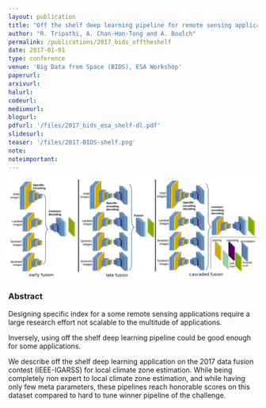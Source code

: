 ```yaml
---
layout: publication
title: "Off the shelf deep learning pipeline for remote sensing applications"
author: "R. Tripathi, A. Chan-Hon-Tong and A. Boulch"
permalink: /publications/2017_bids_offtheshelf
date: 2017-01-01
type: conference
venue: 'Big Data from Space (BIDS), ESA Workshop'
paperurl: 
arxivurl: 
halurl: 
codeurl: 
mediumurl: 
blogurl: 
pdfurl: '/files/2017_bids_esa_shelf-dl.pdf'
slidesurl: 
teaser: '/files/2017-BIDS-shelf.png'
note:
noteimportant: 
---
```


![](/files/2017_bids_esa_shelf-dl.png)

### Abstract

Designing specific index for a some remote sensing applications require a large research effort not scalable to the multitude of applications.

Inversely, using off the shelf deep learning pipeline could be good enough for some applications.

We describe off the shelf deep learning application on the 2017 data fusion contest (IEEE-IGARSS) for local climate zone estimation. While being completely non expert to local climate zone estimation, and while having only few
meta parameters, these pipelines reach honorable scores on this dataset compared to hard to tune winner pipeline of the challenge.